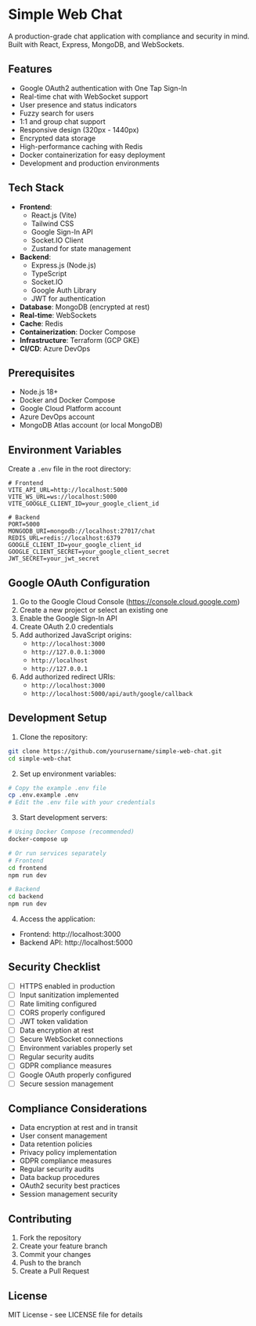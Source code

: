 # Simple Web Chat

A production-grade chat application with compliance and security in mind. Built with React, Express, MongoDB, and WebSockets.

## Features

- Google OAuth2 authentication with One Tap Sign-In
- Real-time chat with WebSocket support
- User presence and status indicators
- Fuzzy search for users
- 1:1 and group chat support
- Responsive design (320px - 1440px)
- Encrypted data storage
- High-performance caching with Redis
- Docker containerization for easy deployment
- Development and production environments

## Tech Stack

- **Frontend**: 
  - React.js (Vite)
  - Tailwind CSS
  - Google Sign-In API
  - Socket.IO Client
  - Zustand for state management
- **Backend**: 
  - Express.js (Node.js)
  - TypeScript
  - Socket.IO
  - Google Auth Library
  - JWT for authentication
- **Database**: MongoDB (encrypted at rest)
- **Real-time**: WebSockets
- **Cache**: Redis
- **Containerization**: Docker Compose
- **Infrastructure**: Terraform (GCP GKE)
- **CI/CD**: Azure DevOps

## Prerequisites

- Node.js 18+
- Docker and Docker Compose
- Google Cloud Platform account
- Azure DevOps account
- MongoDB Atlas account (or local MongoDB)

## Environment Variables

Create a `.env` file in the root directory:

```
# Frontend
VITE_API_URL=http://localhost:5000
VITE_WS_URL=ws://localhost:5000
VITE_GOOGLE_CLIENT_ID=your_google_client_id

# Backend
PORT=5000
MONGODB_URI=mongodb://localhost:27017/chat
REDIS_URL=redis://localhost:6379
GOOGLE_CLIENT_ID=your_google_client_id
GOOGLE_CLIENT_SECRET=your_google_client_secret
JWT_SECRET=your_jwt_secret
```

## Google OAuth Configuration

1. Go to the Google Cloud Console (https://console.cloud.google.com)
2. Create a new project or select an existing one
3. Enable the Google Sign-In API
4. Create OAuth 2.0 credentials
5. Add authorized JavaScript origins:
   - `http://localhost:3000`
   - `http://127.0.0.1:3000`
   - `http://localhost`
   - `http://127.0.0.1`
6. Add authorized redirect URIs:
   - `http://localhost:3000`
   - `http://localhost:5000/api/auth/google/callback`

## Development Setup

1. Clone the repository:
```bash
git clone https://github.com/yourusername/simple-web-chat.git
cd simple-web-chat
```

2. Set up environment variables:
```bash
# Copy the example .env file
cp .env.example .env
# Edit the .env file with your credentials
```

3. Start development servers:
```bash
# Using Docker Compose (recommended)
docker-compose up

# Or run services separately
# Frontend
cd frontend
npm run dev

# Backend
cd backend
npm run dev
```

4. Access the application:
- Frontend: http://localhost:3000
- Backend API: http://localhost:5000

## Security Checklist

- [ ] HTTPS enabled in production
- [ ] Input sanitization implemented
- [ ] Rate limiting configured
- [ ] CORS properly configured
- [ ] JWT token validation
- [ ] Data encryption at rest
- [ ] Secure WebSocket connections
- [ ] Environment variables properly set
- [ ] Regular security audits
- [ ] GDPR compliance measures
- [ ] Google OAuth properly configured
- [ ] Secure session management

## Compliance Considerations

- Data encryption at rest and in transit
- User consent management
- Data retention policies
- Privacy policy implementation
- GDPR compliance measures
- Regular security audits
- Data backup procedures
- OAuth2 security best practices
- Session management security

## Contributing

1. Fork the repository
2. Create your feature branch
3. Commit your changes
4. Push to the branch
5. Create a Pull Request

## License

MIT License - see LICENSE file for details 